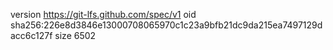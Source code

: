 version https://git-lfs.github.com/spec/v1
oid sha256:226e8d3846e13000708065970c1c23a9bfb21dc9da215ea7497129dacc6c127f
size 6502
